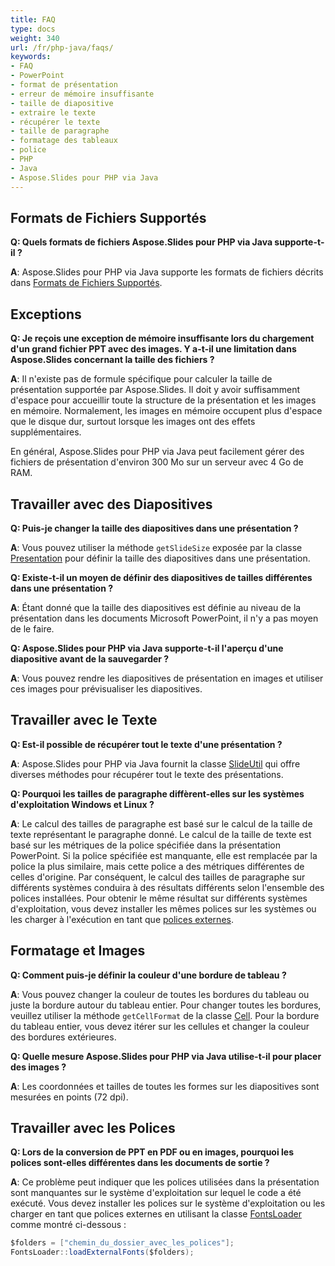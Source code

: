 ```yaml
---
title: FAQ
type: docs
weight: 340
url: /fr/php-java/faqs/
keywords:
- FAQ
- PowerPoint
- format de présentation
- erreur de mémoire insuffisante
- taille de diapositive
- extraire le texte
- récupérer le texte
- taille de paragraphe
- formatage des tableaux
- police
- PHP
- Java
- Aspose.Slides pour PHP via Java
---
```


## **Formats de Fichiers Supportés**

**Q: Quels formats de fichiers Aspose.Slides pour PHP via Java supporte-t-il ?**

**A**: Aspose.Slides pour PHP via Java supporte les formats de fichiers décrits dans [Formats de Fichiers Supportés](/slides/fr/php-java/supported-file-formats/).

## **Exceptions**

**Q: Je reçois une exception de mémoire insuffisante lors du chargement d'un grand fichier PPT avec des images. Y a-t-il une limitation dans Aspose.Slides concernant la taille des fichiers ?**

**A**: Il n'existe pas de formule spécifique pour calculer la taille de présentation supportée par Aspose.Slides. Il doit y avoir suffisamment d'espace pour accueillir toute la structure de la présentation et les images en mémoire. Normalement, les images en mémoire occupent plus d'espace que le disque dur, surtout lorsque les images ont des effets supplémentaires.

En général, Aspose.Slides pour PHP via Java peut facilement gérer des fichiers de présentation d'environ 300 Mo sur un serveur avec 4 Go de RAM.

## **Travailler avec des Diapositives**

**Q: Puis-je changer la taille des diapositives dans une présentation ?**

**A**: Vous pouvez utiliser la méthode `getSlideSize` exposée par la classe [Presentation](https://reference.aspose.com/slides/php-java/aspose.slides/presentation/) pour définir la taille des diapositives dans une présentation.

**Q: Existe-t-il un moyen de définir des diapositives de tailles différentes dans une présentation ?**

**A**: Étant donné que la taille des diapositives est définie au niveau de la présentation dans les documents Microsoft PowerPoint, il n'y a pas moyen de le faire.

**Q: Aspose.Slides pour PHP via Java supporte-t-il l'aperçu d'une diapositive avant de la sauvegarder ?**

**A**: Vous pouvez rendre les diapositives de présentation en images et utiliser ces images pour prévisualiser les diapositives.

## **Travailler avec le Texte**

**Q: Est-il possible de récupérer tout le texte d'une présentation ?**

**A**: Aspose.Slides pour PHP via Java fournit la classe [SlideUtil](https://reference.aspose.com/slides/php-java/aspose.slides/slideutil/) qui offre diverses méthodes pour récupérer tout le texte des présentations.

**Q: Pourquoi les tailles de paragraphe diffèrent-elles sur les systèmes d'exploitation Windows et Linux ?**

**A**: Le calcul des tailles de paragraphe est basé sur le calcul de la taille de texte représentant le paragraphe donné. Le calcul de la taille de texte est basé sur les métriques de la police spécifiée dans la présentation PowerPoint. Si la police spécifiée est manquante, elle est remplacée par la police la plus similaire, mais cette police a des métriques différentes de celles d'origine. Par conséquent, le calcul des tailles de paragraphe sur différents systèmes conduira à des résultats différents selon l'ensemble des polices installées. Pour obtenir le même résultat sur différents systèmes d'exploitation, vous devez installer les mêmes polices sur les systèmes ou les charger à l'exécution en tant que [polices externes](/slides/fr/php-java/custom-font/).

## **Formatage et Images**

**Q: Comment puis-je définir la couleur d'une bordure de tableau ?**

**A**: Vous pouvez changer la couleur de toutes les bordures du tableau ou juste la bordure autour du tableau entier. Pour changer toutes les bordures, veuillez utiliser la méthode `getCellFormat` de la classe [Cell](https://reference.aspose.com/slides/php-java/aspose.slides/cell/). Pour la bordure du tableau entier, vous devez itérer sur les cellules et changer la couleur des bordures extérieures.

**Q: Quelle mesure Aspose.Slides pour PHP via Java utilise-t-il pour placer des images ?**

**A**: Les coordonnées et tailles de toutes les formes sur les diapositives sont mesurées en points (72 dpi).

## **Travailler avec les Polices**

**Q: Lors de la conversion de PPT en PDF ou en images, pourquoi les polices sont-elles différentes dans les documents de sortie ?**

**A**: Ce problème peut indiquer que les polices utilisées dans la présentation sont manquantes sur le système d'exploitation sur lequel le code a été exécuté. Vous devez installer les polices sur le système d'exploitation ou les charger en tant que polices externes en utilisant la classe [FontsLoader](https://reference.aspose.com/slides/php-java/aspose.slides/fontsloader/) comme montré ci-dessous :
```cs
$folders = ["chemin_du_dossier_avec_les_polices"];
FontsLoader::loadExternalFonts($folders);
```